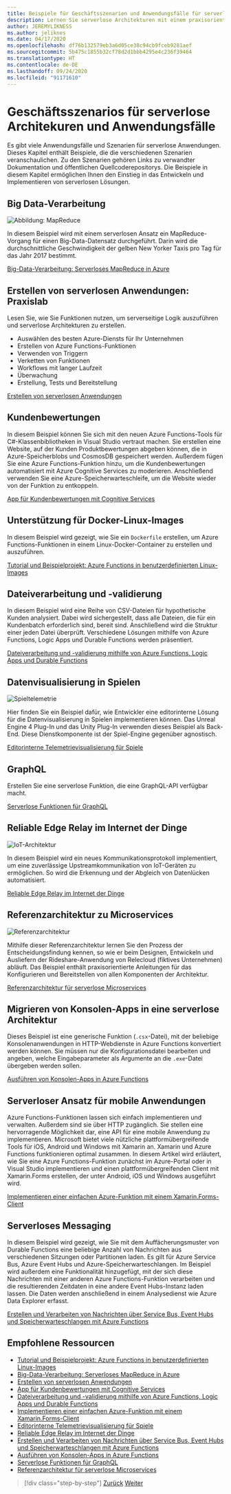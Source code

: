 ```yaml
---
title: Beispiele für Geschäftsszenarien und Anwendungsfälle für serverlose Apps
description: Lernen Sie serverlose Architekturen mit einem praxisorientierten Ansatz kennen. Dazu finden Sie hier verschiedene Beispiele, die die Bildverarbeitung, die Unterstützung von Mobilgeräten bis hin zu ETL-Pipelines abdecken.
author: JEREMYLIKNESS
ms.author: jeliknes
ms.date: 04/17/2020
ms.openlocfilehash: df76b132579eb3a6d05ce38c94cb9fceb9281aef
ms.sourcegitcommit: 5b475c1855b32cf78d2d1bbb4295e4c236f39464
ms.translationtype: HT
ms.contentlocale: de-DE
ms.lasthandoff: 09/24/2020
ms.locfileid: "91171610"
---
```

# <a name="serverless-business-scenarios-and-use-cases"></a>Geschäftsszenarios für serverlose Architekuren und Anwendungsfälle

Es gibt viele Anwendungsfälle und Szenarien für serverlose Anwendungen. Dieses Kapitel enthält Beispiele, die die verschiedenen Szenarien veranschaulichen. Zu den Szenarien gehören Links zu verwandter Dokumentation und öffentlichen Quellcoderepositorys. Die Beispiele in diesem Kapitel ermöglichen Ihnen den Einstieg in das Entwickeln und Implementieren von serverlosen Lösungen.

## <a name="big-data-processing"></a>Big Data-Verarbeitung

![Abbildung: MapReduce](/samples/azure-samples/durablefunctions-mapreduce-dotnet/big-data-processing-serverless-mapreduce-on-azure/media/mapreducearchitecture.png)

In diesem Beispiel wird mit einem serverlosen Ansatz ein MapReduce-Vorgang für einen Big-Data-Datensatz durchgeführt. Darin wird die durchschnittliche Geschwindigkeit der gelben New Yorker Taxis pro Tag für das Jahr 2017 bestimmt.

[Big-Data-Verarbeitung: Serverloses MapReduce in Azure](/samples/azure-samples/durablefunctions-mapreduce-dotnet/big-data-processing-serverless-mapreduce-on-azure/)

## <a name="create-serverless-applications-hands-on-lab"></a>Erstellen von serverlosen Anwendungen: Praxislab

Lesen Sie, wie Sie Funktionen nutzen, um serverseitige Logik auszuführen und serverlose Architekturen zu erstellen.

- Auswählen des besten Azure-Diensts für Ihr Unternehmen
- Erstellen von Azure Functions-Funktionen
- Verwenden von Triggern
- Verketten von Funktionen
- Workflows mit langer Laufzeit
- Überwachung
- Erstellung, Tests und Bereitstellung

[Erstellen von serverlosen Anwendungen](/learn/paths/create-serverless-applications/)

## <a name="customer-reviews"></a>Kundenbewertungen

In diesem Beispiel können Sie sich mit den neuen Azure Functions-Tools für C#-Klassenbibliotheken in Visual Studio vertraut machen. Sie erstellen eine Website, auf der Kunden Produktbewertungen abgeben können, die in Azure-Speicherblobs und CosmosDB gespeichert werden. Außerdem fügen Sie eine Azure Functions-Funktion hinzu, um die Kundenbewertungen automatisiert mit Azure Cognitive Services zu moderieren. Anschließend verwenden Sie eine Azure-Speicherwarteschleife, um die Website wieder von der Funktion zu entkoppeln.

[App für Kundenbewertungen mit Cognitive Services](/samples/azure-samples/functions-customer-reviews/customer-reviews-cognitive-services/)

## <a name="docker-linux-image-support"></a>Unterstützung für Docker-Linux-Images

In diesem Beispiel wird gezeigt, wie Sie ein `Dockerfile` erstellen, um Azure Functions-Funktionen in einem Linux-Docker-Container zu erstellen und auszuführen.

[Tutorial und Beispielprojekt: Azure Functions in benutzerdefinierten Linux-Images](/samples/azure-samples/functions-linux-custom-image/azure-functions-on-linux-custom-image-tutorial-sample-project/)

## <a name="file-processing-and-validation"></a>Dateiverarbeitung und -validierung

In diesem Beispiel wird eine Reihe von CSV-Dateien für hypothetische Kunden analysiert. Dabei wird sichergestellt, dass alle Dateien, die für ein Kundenbatch erforderlich sind, bereit sind. Anschließend wird die Struktur einer jeden Datei überprüft. Verschiedene Lösungen mithilfe von Azure Functions, Logic Apps und Durable Functions werden präsentiert.

[Dateiverarbeitung und -validierung mithilfe von Azure Functions, Logic Apps und Durable Functions](/samples/azure-samples/serverless-file-validation/file-processing-and-validation-using-azure-functions-logic-apps-and-durable-functions/)

## <a name="game-data-visualization"></a>Datenvisualisierung in Spielen

![Spieltelemetrie](/samples/azure-samples/gaming-in-editor-telemetry/in-editor-telemetry-visualization/media/points.png)

Hier finden Sie ein Beispiel dafür, wie Entwickler eine editorinterne Lösung für die Datenvisualisierung in Spielen implementieren können. Das Unreal Engine 4 Plug-In und das Unity Plug-In verwenden dieses Beispiel als Back-End. Diese Dienstkomponente ist der Spiel-Engine gegenüber agnostisch.

[Editorinterne Telemetrievisualisierung für Spiele](/samples/azure-samples/gaming-in-editor-telemetry/in-editor-telemetry-visualization/)

## <a name="graphql"></a>GraphQL

Erstellen Sie eine serverlose Funktion, die eine GraphQL-API verfügbar macht.

[Serverlose Funktionen für GraphQL](https://github.com/softchris/graphql-workshop-dotnet/blob/master/docs/workshop/4.md)

## <a name="internet-of-things-iot-reliable-edge-relay"></a>Reliable Edge Relay im Internet der Dinge

![IoT-Architektur](/samples/azure-samples/iot-reliable-edge-relay/iot-reliable-edge-relay/media/architecture.png)

In diesem Beispiel wird ein neues Kommunikationsprotokoll implementiert, um eine zuverlässige Upstreamkommunikation von IoT-Geräten zu ermöglichen. So wird die Erkennung und der Abgleich von Datenlücken automatisiert.

[Reliable Edge Relay im Internet der Dinge](/samples/azure-samples/iot-reliable-edge-relay/iot-reliable-edge-relay/)

## <a name="microservices-reference-architecture"></a>Referenzarchitektur zu Microservices

![Referenzarchitektur](/samples/azure-samples/serverless-microservices-reference-architecture/serverless-microservices-reference-architecture/media/macro-architecture.png)

Mithilfe dieser Referenzarchitektur lernen Sie den Prozess der Entscheidungsfindung kennen, so wie er beim Designen, Entwickeln und Ausliefern der Rideshare-Anwendung von Relecloud (fiktives Unternehmen) abläuft. Das Beispiel enthält praxisorientierte Anleitungen für das Konfigurieren und Bereitstellen von allen Komponenten der Architektur.

[Referenzarchitektur für serverlose Microservices](/samples/azure-samples/serverless-microservices-reference-architecture/serverless-microservices-reference-architecture/)

## <a name="migrate-console-apps-to-serverless"></a>Migrieren von Konsolen-Apps in eine serverlose Architektur

Dieses Beispiel ist eine generische Funktion (`.csx`-Datei), mit der beliebige Konsolenanwendungen in HTTP-Webdienste in Azure Functions konvertiert werden können. Sie müssen nur die Konfigurationsdatei bearbeiten und angeben, welche Eingabeparameter als Argumente an die `.exe`-Datei übergeben werden sollen.

[Ausführen von Konsolen-Apps in Azure Functions](/samples/azure-samples/functions-dotnet-migrating-console-apps/run-console-apps-on-azure-functions/)

## <a name="serverless-for-mobile"></a>Serverloser Ansatz für mobile Anwendungen

Azure Functions-Funktionen lassen sich einfach implementieren und verwalten. Außerdem sind sie über HTTP zugänglich. Sie stellen eine hervorragende Möglichkeit dar, eine API für eine mobile Anwendung zu implementieren. Microsoft bietet viele nützliche plattformübergreifende Tools für iOS, Android und Windows mit Xamarin an. Xamarin und Azure Functions funktionieren optimal zusammen. In diesem Artikel wird erläutert, wie Sie eine Azure Functions-Funktion zunächst im Azure-Portal oder in Visual Studio implementieren und einen plattformübergreifenden Client mit Xamarin.Forms erstellen, der unter Android, iOS und Windows ausgeführt wird.

[Implementieren einer einfachen Azure-Funktion mit einem Xamarin.Forms-Client](/samples/azure-samples/functions-xamarin-getting-started/implementing-a-simple-azure-function-with-a-xamarinforms-client/)

## <a name="serverless-messaging"></a>Serverloses Messaging

In diesem Beispiel wird gezeigt, wie Sie mit dem Auffächerungsmuster von Durable Functions eine beliebige Anzahl von Nachrichten aus verschiedenen Sitzungen oder Partitionen laden. Es gilt für Azure Service Bus, Azure Event Hubs und Azure-Speicherwarteschlangen. Im Beispiel wird außerdem eine Funktionalität hinzugefügt, mit der sich diese Nachrichten mit einer anderen Azure Functions-Funktion verarbeiten und die resultierenden Zeitdaten in eine andere Event Hubs-Instanz laden lassen. Die Daten werden anschließend in einem Analysedienst wie Azure Data Explorer erfasst.

[Erstellen und Verarbeiten von Nachrichten über Service Bus, Event Hubs und Speicherwarteschlangen mit Azure Functions](/samples/azure-samples/durable-functions-producer-consumer/product-consume-messages-az-functions/)

## <a name="recommended-resources"></a>Empfohlene Ressourcen

- [Tutorial und Beispielprojekt: Azure Functions in benutzerdefinierten Linux-Images](/samples/azure-samples/functions-linux-custom-image/azure-functions-on-linux-custom-image-tutorial-sample-project/)
- [Big-Data-Verarbeitung: Serverloses MapReduce in Azure](/samples/azure-samples/durablefunctions-mapreduce-dotnet/big-data-processing-serverless-mapreduce-on-azure/)
- [Erstellen von serverlosen Anwendungen](/learn/paths/create-serverless-applications/)
- [App für Kundenbewertungen mit Cognitive Services](/samples/azure-samples/functions-customer-reviews/customer-reviews-cognitive-services/)
- [Dateiverarbeitung und -validierung mithilfe von Azure Functions, Logic Apps und Durable Functions](/samples/azure-samples/serverless-file-validation/file-processing-and-validation-using-azure-functions-logic-apps-and-durable-functions/)
- [Implementieren einer einfachen Azure-Funktion mit einem Xamarin.Forms-Client](/samples/azure-samples/functions-xamarin-getting-started/implementing-a-simple-azure-function-with-a-xamarinforms-client/)
- [Editorinterne Telemetrievisualisierung für Spiele](/samples/azure-samples/gaming-in-editor-telemetry/in-editor-telemetry-visualization/)
- [Reliable Edge Relay im Internet der Dinge](/samples/azure-samples/iot-reliable-edge-relay/iot-reliable-edge-relay/)
- [Erstellen und Verarbeiten von Nachrichten über Service Bus, Event Hubs und Speicherwarteschlangen mit Azure Functions](/samples/azure-samples/durable-functions-producer-consumer/product-consume-messages-az-functions/)
- [Ausführen von Konsolen-Apps in Azure Functions](/samples/azure-samples/functions-dotnet-migrating-console-apps/run-console-apps-on-azure-functions/)
- [Serverlose Funktionen für GraphQL](https://github.com/softchris/graphql-workshop-dotnet/blob/master/docs/workshop/4.md)
- [Referenzarchitektur für serverlose Microservices](/samples/azure-samples/serverless-microservices-reference-architecture/serverless-microservices-reference-architecture/)

>[!div class="step-by-step"]
>[Zurück](orchestration-patterns.md)
>[Weiter](serverless-conclusion.md)
